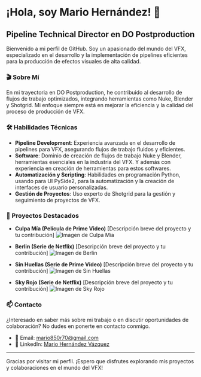 # ¡Hola, soy Mario Hernández! 👋

## Pipeline Technical Director en DO Postproduction

Bienvenido a mi perfil de GitHub. Soy un apasionado del mundo del VFX, especializado en el desarrollo y la implementación de pipelines eficientes para la producción de efectos visuales de alta calidad.

### 🎬 Sobre Mí

En mi trayectoria en DO Postproduction, he contribuido al desarrollo de flujos de trabajo optimizados, integrando herramientas como Nuke, Blender y Shotgrid. Mi enfoque siempre está en mejorar la eficiencia y la calidad del proceso de producción de VFX.

### 🛠️ Habilidades Técnicas

- **Pipeline Development**: Experiencia avanzada en el desarrollo de pipelines para VFX, asegurando flujos de trabajo fluidos y eficientes.
- **Software**: Dominio de creación de flujos de trabajo Nuke y Blender, herramientas esenciales en la industria del VFX. Y además con experiencia en creación de herramientas para estos softwares.
- **Automatización y Scripting**: Habilidades en programación Python, usando para UI PySide2, para la automatización y la creación de interfaces de usuario personalizadas.
- **Gestión de Proyectos**: Uso experto de Shotgrid para la gestión y seguimiento de proyectos de VFX.

### 🌟 Proyectos Destacados

- **Culpa Mía (Película de Prime Video)**
  [Descripción breve del proyecto y tu contribución]
  ![Imagen de Culpa Mía](https://i.ytimg.com/vi/GniixV1xZbU/maxresdefault.jpg)

- **Berlin (Serie de Netflix)**
  [Descripción breve del proyecto y tu contribución]
  ![Imagen de Berlin](https://www.pap.pl/sites/default/files/styles/main_image/public/202311/F_svkfGXMAAcuAY.jpg?h=0b47f632&itok=xupNo4Sf)

- **Sin Huellas (Serie de Prime Video)**
  [Descripción breve del proyecto y tu contribución]
  ![Imagen de Sin Huellas](https://m.media-amazon.com/images/S/pv-target-images/a0d0f43dc0479b1a575f2d37bfa29323302ac522205dc2294ce8e5af1f13da0a.jpg)

- **Sky Rojo (Serie de Netflix)**
  [Descripción breve del proyecto y tu contribución]
  ![Imagen de Sky Rojo](https://images-wixmp-ed30a86b8c4ca887773594c2.wixmp.com/i/151c14f3-8e84-4341-87ca-aa77d57f3a0d/dehlzyz-2c943919-0651-4726-84c5-96cb3858f41e.png)

### 📫 Contacto

¿Interesado en saber más sobre mi trabajo o en discutir oportunidades de colaboración? No dudes en ponerte en contacto conmigo.

- 📧 Email: [mario850r70@gmail.com](mailto:mario850r70@gmail.com)
- 🔗 LinkedIn: [Mario Hernández Vázquez](https://www.linkedin.com/in/mario-hernández-vázquez-571128160/)

---

Gracias por visitar mi perfil. ¡Espero que disfrutes explorando mis proyectos y colaboraciones en el mundo del VFX!

